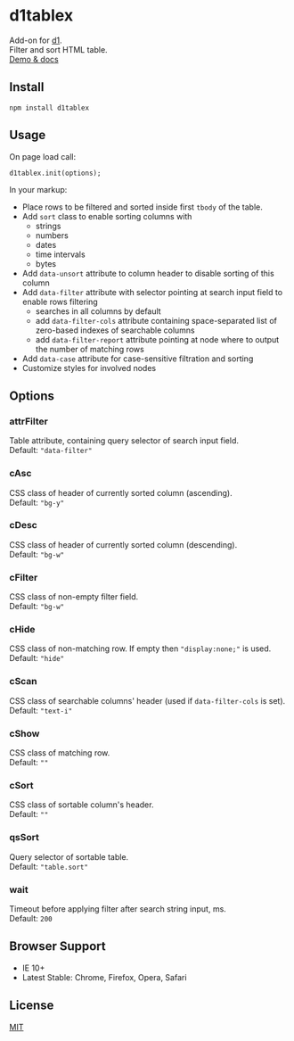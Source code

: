 # d1tablex

Add-on for [d1](https://github.com/vvvkor/d1).  
Filter and sort HTML table.  
[Demo & docs](https://vvvkor.github.io/d1#tablex)

## Install

```
npm install d1tablex
```

## Usage

On page load call:
```
d1tablex.init(options);
```

In your markup:

* Place rows to be filtered and sorted inside first ``tbody`` of the table.
* Add ``sort`` class to enable sorting columns with 
  * strings
  * numbers
  * dates
  * time intervals
  * bytes
* Add ``data-unsort`` attribute to column header to disable sorting of this column
* Add ``data-filter`` attribute with selector pointing at search input field to enable rows filtering
  * searches in all columns by default
  * add ``data-filter-cols`` attribute containing space-separated list of zero-based indexes of searchable columns
  * add ``data-filter-report`` attribute pointing at node where to output the number of matching rows
* Add ``data-case`` attribute for case-sensitive filtration and sorting
* Customize styles for involved nodes

## Options

### attrFilter

Table attribute, containing query selector of search input field.  
Default: ``"data-filter"``

### cAsc

CSS class of header of currently sorted column (ascending).  
Default: ``"bg-y"``

### cDesc

CSS class of header of currently sorted column (descending).  
Default: ``"bg-w"``

### cFilter

CSS class of non-empty filter field.  
Default: ``"bg-w"``

### cHide

CSS class of non-matching row. If empty then ``"display:none;"`` is used.  
Default: ``"hide"``

### cScan

CSS class of searchable columns' header (used if ``data-filter-cols`` is set).  
Default: ``"text-i"``

### cShow

CSS class of matching row.  
Default: ``""``

### cSort

CSS class of sortable column's header.  
Default: ``""``

### qsSort

Query selector of sortable table.  
Default: ``"table.sort"``

### wait

Timeout before applying filter after search string input, ms.  
Default: ``200``

## Browser Support

* IE 10+
* Latest Stable: Chrome, Firefox, Opera, Safari

## License

[MIT](./LICENSE)
